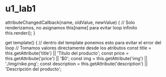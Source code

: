 # u1_lab1

 attributeChangedCallback(name, oldValue, newValue) {
    // Solo renderizamos, no asignamos this[name] para evitar loop infinito
    this.render();
  }

  get template() {
// dentro del template ponemos esto para evitar el error del loop 
    // Tomamos valores directamente desde los atributos
    const title = this.getAttribute('title') || 'Título del producto';
    const price = this.getAttribute('price') || '$0';
    const img = this.getAttribute('img') || './img/nike.png';
    const description = this.getAttribute('description') || 'Descripción del producto';
